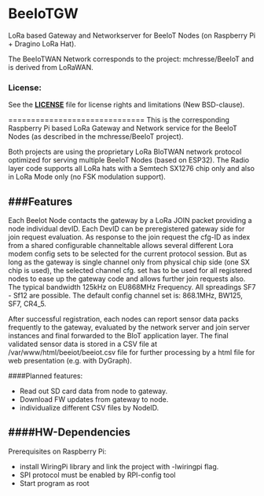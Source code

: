 # BeeIoTGW
LoRa based Gateway and Networkserver for BeeIoT Nodes (on Raspberry Pi + Dragino LoRa Hat).

The BeeIoTWAN Network corresponds to the project: mchresse/BeeIoT and is derived from LoRaWAN.

### License:
See the **[LICENSE](https://github.com/mchresse/BeeIoTGW/blob/master/LICENSE)** file for license rights and limitations (New BSD-clause).

==============================
This is the corresponding Raspberry Pi based LoRa Gateway and Network service for the BeeIoT Nodes (as described in the mchresse/BeeIoT project).

Both projects are using the proprietary LoRa BIoTWAN network protocol optimized for serving multiple BeeIoT Nodes (based on ESP32).
The Radio layer code supports all LoRa hats with a Semtech SX1276 chip only and also in LoRa Mode only (no FSK modulation support).


###Features
--------
Each BeeIot Node contacts the gateway by a LoRa JOIN packet providing a node individual devID.
Each DevID can be preregistered gateway side for join request evaluation.
As response to the join request the cfg-ID as index from a shared configurable channeltable allows several different Lora modem config sets to be selected for the current protocol session.
But as long as the gateway is single channel only from physical chip side (one SX chip is used), the selected channel cfg. set has to be used for all registered nodes to ease up the gateway code and allows further join requests also. The typical bandwidth 125kHz on EU868MHz Frequency.
All spreadings SF7 - Sf12 are possible.
The default config channel set is: 868.1MHz, BW125, SF7, CR4_5.

After successful registration, each nodes can report sensor data packs frequently to the gateway, evaluated by the network server and join server instances and final forwarded to the BIoT application layer.
The final validated sensor data is stored in a CSV file at /var/www/html/beeiot/beeiot<year>.csv file for further processing by a html file for web presentation (e.g. with DyGraph).

####Planned features: 
- Read out SD card data from node to gateway.
- Download FW updates from gateway to node.
- individualize different CSV files by NodeID.

####HW-Dependencies
------------
Prerequisites on Raspberry Pi:
- install WiringPi library and link the project with -lwiringpi flag. 
- SPI protocol must be enabled by RPI-config tool
- Start program as root
